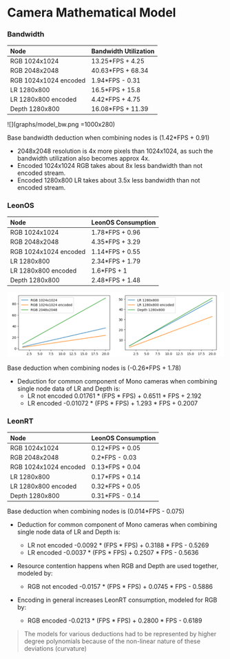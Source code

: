 # Camera Mathematical Model

### Bandwidth

| Node              | Bandwidth Utilization |
| :---------------- | :------ |
| RGB 1024x1024        |   13.25*FPS + 4.25   |	
| RGB 2048x2048           |   40.63*FPS + 68.34   |
| RGB 1024x1024 encoded    |  1.94*FPS - 0.31   |
| LR 1280x800 |  16.5*FPS + 15.8   |
| LR 1280x800 encoded |  4.42*FPS + 4.75   |
| Depth 1280x800 |  16.08*FPS + 11.39   |

![](graphs/model_bw.png =1000x280)

Base bandwidth deduction when combining nodes is (1.42*FPS + 0.91)

- 2048x2048 resolution is 4x more pixels than 1024x1024, as such the bandwidth utilization also becomes approx 4x.
- Encoded 1024x1024 RGB takes about 8x less bandwidth than not encoded stream.
- Encoded 1280x800 LR takes about 3.5x less bandwidth than not encoded stream.

### LeonOS

| Node              | LeonOS Consumption |
| :---------------- | :------ |
| RGB 1024x1024        |   1.78*FPS + 0.96   | ![model_bw_1](graphs/model_bw_1.png)
| RGB 2048x2048           |   4.35*FPS + 3.29   | <img src="graphs/model_bw_1.png" width="33%" />
| RGB 1024x1024 encoded    |  1.14*FPS + 0.55   |
| LR 1280x800 |  2.34*FPS + 1.79   |
| LR 1280x800 encoded |  1.6*FPS + 1   |
| Depth 1280x800 |  2.48*FPS + 1.48   |

![model_os](graphs/model_os.png)

Base deduction when combining nodes is (-0.26*FPS + 1.78)

- Deduction for common component of Mono cameras when combining single node data of LR and Depth is:
  - LR not encoded     0.01761 * (FPS * FPS) + 0.6511 * FPS + 2.192
  - LR encoded		-0.01072 * (FPS * FPS) + 1.293 * FPS + 0.2007

### LeonRT

| Node              | LeonOS Consumption |
| :---------------- | :------ |
| RGB 1024x1024        |   0.12*FPS + 0.05   |
| RGB 2048x2048           |   0.2*FPS - 0.03   |
| RGB 1024x1024 encoded    |  0.13*FPS + 0.04   |
| LR 1280x800 |  0.17*FPS + 0.14   |
| LR 1280x800 encoded |  0.32*FPS + 0.05  |
| Depth 1280x800 |  0.31*FPS - 0.14   |

Base deduction when combining nodes is (0.014*FPS - 0.075)

- Deduction for common component of Mono cameras when combining single node data of LR and Depth is:
  - LR not encoded     -0.0092 * (FPS * FPS) + 0.3188 * FPS - 0.5269
  - LR encoded		-0.0037 * (FPS * FPS) + 0.2507 * FPS - 0.5636

- Resource contention happens when RGB and Depth are used together, modeled by:
  - RGB not encoded     -0.0157 * (FPS * FPS) + 0.0745 * FPS - 0.5886

- Encoding in general increases LeonRT consumption, modeled for RGB by:
  - RGB encoded		-0.0213 * (FPS * FPS) + 0.2800 * FPS - 0.6189

> The models for various deductions had to be represented by higher degree polynomials because of the non-linear nature of these deviations (curvature)

